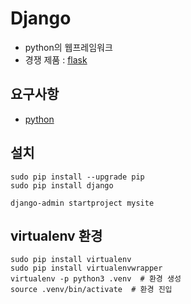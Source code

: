 # Django
* python의 웹프레임워크
* 경쟁 제품 : [flask](http://flask.pocoo.org/)

## 요구사항
* [python](https://python.org)


## 설치
```
sudo pip install --upgrade pip
sudo pip install django

django-admin startproject mysite
```

## virtualenv 환경
```
sudo pip install virtualenv
sudo pip install virtualenvwrapper
virtualenv -p python3 .venv  # 환경 생성
source .venv/bin/activate  # 환경 진입
```
